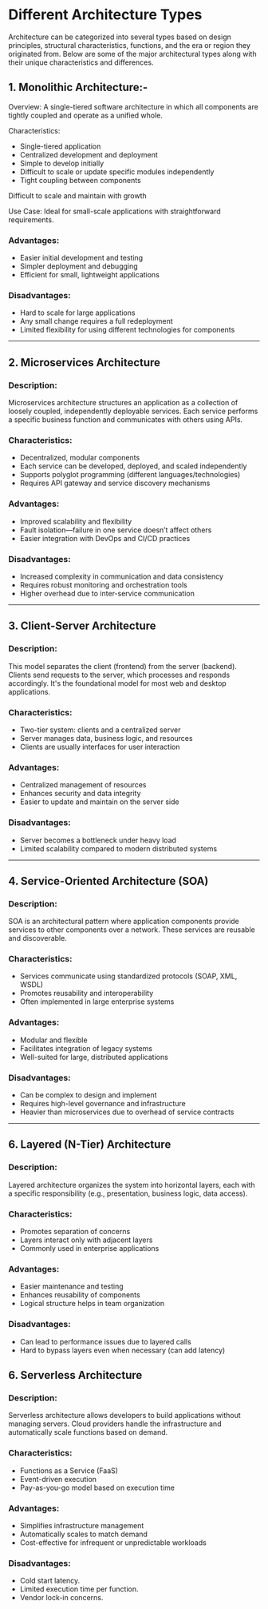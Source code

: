 # Different Architecture Types

Architecture can be categorized into several types based on design principles, structural characteristics, functions, and the era or region they originated from. Below are some of the major architectural types along with their unique characteristics and differences.


## 1. Monolithic Architecture:-

Overview:
A single-tiered software architecture in which all components are tightly coupled and operate as a unified whole.

Characteristics:

- Single-tiered application
- Centralized development and deployment
- Simple to develop initially
- Difficult to scale or update specific modules independently
- Tight coupling between components

Difficult to scale and maintain with growth

Use Case:
Ideal for small-scale applications with straightforward requirements.



### Advantages:
- Easier initial development and testing
- Simpler deployment and debugging
- Efficient for small, lightweight applications

### Disadvantages:
- Hard to scale for large applications
- Any small change requires a full redeployment
- Limited flexibility for using different technologies for components

---

## 2. Microservices Architecture

### Description:
Microservices architecture structures an application as a collection of loosely coupled, independently deployable services. Each service performs a specific business function and communicates with others using APIs.

### Characteristics:
- Decentralized, modular components
- Each service can be developed, deployed, and scaled independently
- Supports polyglot programming (different languages/technologies)
- Requires API gateway and service discovery mechanisms

### Advantages:
- Improved scalability and flexibility
- Fault isolation—failure in one service doesn’t affect others
- Easier integration with DevOps and CI/CD practices

### Disadvantages:
- Increased complexity in communication and data consistency
- Requires robust monitoring and orchestration tools
- Higher overhead due to inter-service communication


---

## 3. Client-Server Architecture

### Description:
This model separates the client (frontend) from the server (backend). Clients send requests to the server, which processes and responds accordingly. It's the foundational model for most web and desktop applications.

### Characteristics:
- Two-tier system: clients and a centralized server
- Server manages data, business logic, and resources
- Clients are usually interfaces for user interaction

### Advantages:
- Centralized management of resources
- Enhances security and data integrity
- Easier to update and maintain on the server side

### Disadvantages:
- Server becomes a bottleneck under heavy load
- Limited scalability compared to modern distributed systems

---

## 4. Service-Oriented Architecture (SOA)

### Description:
SOA is an architectural pattern where application components provide services to other components over a network. These services are reusable and discoverable.

### Characteristics:
- Services communicate using standardized protocols (SOAP, XML, WSDL)
- Promotes reusability and interoperability
- Often implemented in large enterprise systems

### Advantages:
- Modular and flexible
- Facilitates integration of legacy systems
- Well-suited for large, distributed applications

### Disadvantages:
- Can be complex to design and implement
- Requires high-level governance and infrastructure
- Heavier than microservices due to overhead of service contracts

---

## 6. Layered (N-Tier) Architecture

### Description:
Layered architecture organizes the system into horizontal layers, each with a specific responsibility (e.g., presentation, business logic, data access).

### Characteristics:
- Promotes separation of concerns
- Layers interact only with adjacent layers
- Commonly used in enterprise applications

### Advantages:
- Easier maintenance and testing
- Enhances reusability of components
- Logical structure helps in team organization

### Disadvantages:
- Can lead to performance issues due to layered calls
- Hard to bypass layers even when necessary (can add latency)


## 6. Serverless Architecture

### Description:
Serverless architecture allows developers to build applications without managing servers. Cloud providers handle the infrastructure and automatically scale functions based on demand.

### Characteristics:
- Functions as a Service (FaaS)
- Event-driven execution
- Pay-as-you-go model based on execution time

### Advantages:
- Simplifies infrastructure management
- Automatically scales to match demand
- Cost-effective for infrequent or unpredictable workloads

### Disadvantages:
- Cold start latency.
- Limited execution time per function.
- Vendor lock-in concerns.